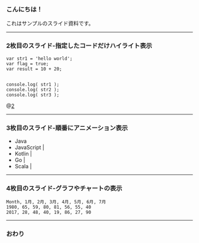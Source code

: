 ### こんにちは！


これはサンプルのスライド資料です。


---


### 2枚目のスライド-指定したコードだけハイライト表示


```
var str1 = 'hello world';
var flag = true;
var result = 10 + 20;


console.log( str1 );
console.log( str2 );
console.log( str3 );
```
@[2](flagに「true」を代入)

---


### 3枚目のスライド-順番にアニメーション表示


- Java
- JavaScript |
- Kotlin |
- Go |
- Scala |


---



### 4枚目のスライド-グラフやチャートの表示


<canvas data-chart="radar">


    Month, 1月, 2月, 3月, 4月, 5月, 6月, 7月
    1980, 65, 59, 80, 81, 56, 55, 40
    2017, 28, 48, 40, 19, 86, 27, 90


</canvas>


---
### おわり
